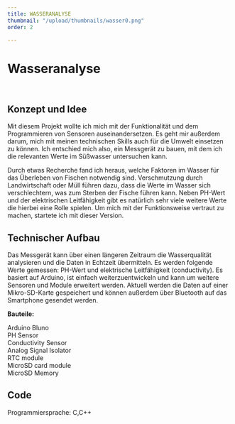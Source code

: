 ```yaml
---
title: WASSERANALYSE
thumbnail: "/upload/thumbnails/wasser0.png"
order: 2

---
```

# Wasseranalyse

<img :src="$withBase('/upload/wasser1.png')" style="  margin-left: auto;
margin-right: auto;max-width:1024px; display: block;">


<img :src="$withBase('/upload/wasser3.png')" style="  margin-left: auto;
margin-right: auto;max-width:1024px; display: block;"> 


Konzept und Idee
------------------
Mit diesem Projekt wollte ich mich mit der Funktionalität und dem Programmieren von Sensoren auseinandersetzen. Es geht mir außerdem darum, mich mit meinen technischen Skills auch für die Umwelt einsetzen zu können. Ich entschied mich also, ein Messgerät zu bauen, mit dem ich die relevanten Werte im Süßwasser untersuchen kann.

Durch etwas Recherche fand ich heraus, welche Faktoren im Wasser für das Überleben von Fischen notwendig sind. Verschmutzung durch Landwirtschaft oder Müll führen dazu, dass die Werte im Wasser sich verschlechtern, was zum Sterben der Fische führen kann. Neben PH-Wert und der elektrischen Leitfähigkeit gibt es natürlich sehr viele weitere Werte die hierbei eine Rolle spielen. Um mich mit der Funktionsweise vertraut zu machen, startete ich mit dieser Version.



Technischer Aufbau
-------------------
Das Messgerät kann über einen längeren Zeitraum die Wasserqualität analysieren und die Daten in Echtzeit übermitteln. Es werden folgende Werte gemessen: PH-Wert und elektrische Leitfähigkeit (conductivity). Es basiert auf Arduino, ist einfach weiterzuentwickeln und kann um weitere Sensoren und Module erweitert werden. Aktuell werden die Daten auf einer Mikro-SD-Karte gespeichert und können außerdem über Bluetooth auf das Smartphone gesendet werden. 


**Bauteile:**

Arduino Bluno  
PH Sensor  
Conductivity Sensor  
Analog Signal Isolator  
RTC module  
MicroSD card module   
MicroSD Memory

Code
----
Programmiersprache: C,C++

<img :src="$withBase('/upload/code.png')" style="  margin-left: auto;
margin-right: auto;max-width:1024px; display: block;"> 


